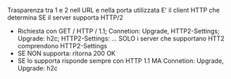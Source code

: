 Trasparenza tra 1 e 2 nell URL e nella porta utilizzata
E' il client HTTP che determina SE il server supporta HTTP/2
- Richiesta con GET / HTTP / 1.1; Connetion: Upgrade, HTTP2-Settings; Upgrade: h2c; HTTP2-Settings: ...
SOLO i server che supportano HTT2 comprendono HTTP2-Settings
- SE NON supporta: ritorna 200 OK
- SE lo supporta risponde sempre con HTTP 1.1 MA Connetion: Upgrade, Upgrade: h2c